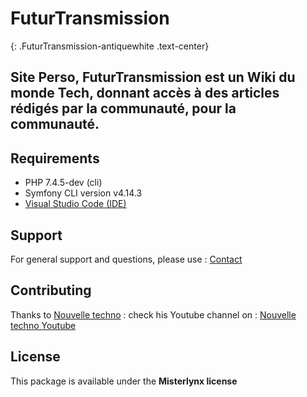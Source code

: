 # FuturTransmission
{: .FuturTransmission-antiquewhite .text-center}

## Site Perso, FuturTransmission est un Wiki du monde Tech, donnant accès à des articles rédigés par la communauté, pour la communauté.

## Requirements

* PHP 7.4.5-dev (cli)
* Symfony CLI version v4.14.3
* [Visual Studio Code (IDE)](https://visualstudio.microsoft.com/fr/downloads/ "téléchargement pour VSCode")

## Support

For general support and questions, please use : [Contact](https://www.futurtransmission.com/contact.php)

## Contributing

Thanks to [Nouvelle techno](https://nouvelle-techno.fr/) : check his Youtube channel on : [Nouvelle techno Youtube](https://www.youtube.com/channel/UCVPd3h_V_hGjMZ8jNMt939Q)

## License

This package is available under the __Misterlynx license__
